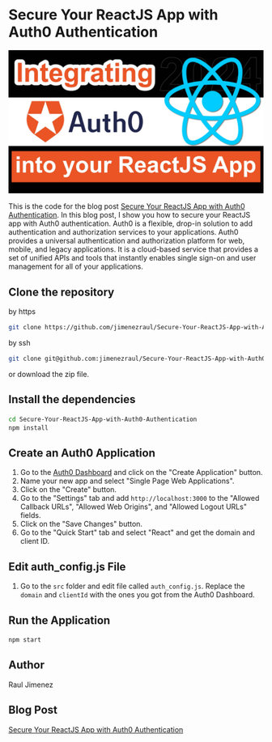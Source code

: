 # Secure Your ReactJS App with Auth0 Authentication

![Secure Your ReactJS App with Auth0 Authentication](/React-auth0-min.jpg)

This is the code for the blog post [Secure Your ReactJS App with Auth0 Authentication](https://raulwebdev.com/secure-your-reactjs-app-with-auth0-authentication/). In this blog post, I show you how to secure your ReactJS app with Auth0 authentication. Auth0 is a flexible, drop-in solution to add authentication and authorization services to your applications. Auth0 provides a universal authentication and authorization platform for web, mobile, and legacy applications. It is a cloud-based service that provides a set of unified APIs and tools that instantly enables single sign-on and user management for all of your applications.

## Clone the repository

by https
```bash
git clone https://github.com/jimenezraul/Secure-Your-ReactJS-App-with-Auth0-Authentication.git
```
by ssh
```bash
git clone git@github.com:jimenezraul/Secure-Your-ReactJS-App-with-Auth0-Authentication.git
```
or download the zip file.

## Install the dependencies

```bash
cd Secure-Your-ReactJS-App-with-Auth0-Authentication
npm install
```

## Create an Auth0 Application

1. Go to the [Auth0 Dashboard](https://manage.auth0.com/dashboard) and click on the "Create Application" button.
2. Name your new app and select "Single Page Web Applications".
3. Click on the "Create" button.
4. Go to the "Settings" tab and add `http://localhost:3000` to the "Allowed Callback URLs", "Allowed Web Origins", and "Allowed Logout URLs" fields.
5. Click on the "Save Changes" button.
6. Go to the "Quick Start" tab and select "React" and get the domain and client ID.

## Edit auth_config.js File

1. Go to the `src` folder and edit file called `auth_config.js`. Replace the `domain` and `clientId` with the ones you got from the Auth0 Dashboard.

## Run the Application

```bash
npm start
```

## Author
Raul Jimenez

## Blog Post
[Secure Your ReactJS App with Auth0 Authentication](https://raulwebdev.com/secure-your-reactjs-app-with-auth0-authentication/)

